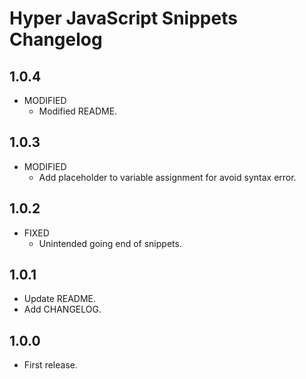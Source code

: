 # Hyper JavaScript Snippets Changelog

## 1.0.4

* MODIFIED
  * Modified README.

## 1.0.3

* MODIFIED
  * Add placeholder to variable assignment for avoid syntax error.

## 1.0.2

* FIXED
  * Unintended going end of snippets.

## 1.0.1

* Update README.
* Add CHANGELOG.

## 1.0.0

* First release.
